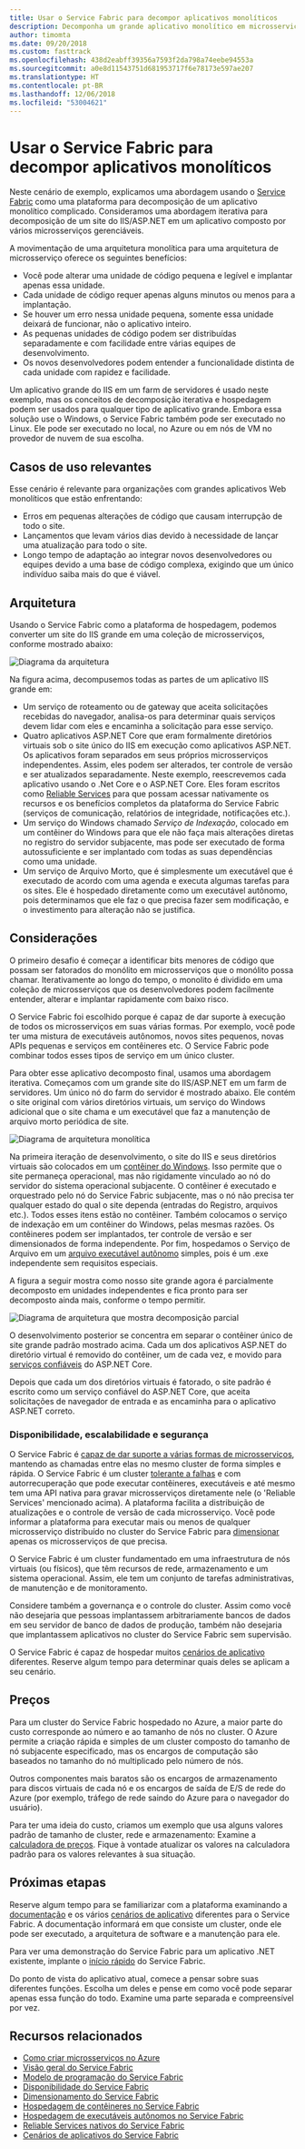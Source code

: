 ```yaml
---
title: Usar o Service Fabric para decompor aplicativos monolíticos
description: Decomponha um grande aplicativo monolítico em microsserviços.
author: timomta
ms.date: 09/20/2018
ms.custom: fasttrack
ms.openlocfilehash: 438d2eabff39356a7593f2da798a74eebe94553a
ms.sourcegitcommit: a0e8d11543751d681953717f6e78173e597ae207
ms.translationtype: HT
ms.contentlocale: pt-BR
ms.lasthandoff: 12/06/2018
ms.locfileid: "53004621"
---
```

# <a name="using-service-fabric-to-decompose-monolithic-applications"></a>Usar o Service Fabric para decompor aplicativos monolíticos

Neste cenário de exemplo, explicamos uma abordagem usando o [Service Fabric](/azure/service-fabric/service-fabric-overview) como uma plataforma para decomposição de um aplicativo monolítico complicado. Consideramos uma abordagem iterativa para decomposição de um site do IIS/ASP.NET em um aplicativo composto por vários microsserviços gerenciáveis.

A movimentação de uma arquitetura monolítica para uma arquitetura de microsserviço oferece os seguintes benefícios:
* Você pode alterar uma unidade de código pequena e legível e implantar apenas essa unidade.
* Cada unidade de código requer apenas alguns minutos ou menos para a implantação.
* Se houver um erro nessa unidade pequena, somente essa unidade deixará de funcionar, não o aplicativo inteiro.
* As pequenas unidades de código podem ser distribuídas separadamente e com facilidade entre várias equipes de desenvolvimento.
* Os novos desenvolvedores podem entender a funcionalidade distinta de cada unidade com rapidez e facilidade.

Um aplicativo grande do IIS em um farm de servidores é usado neste exemplo, mas os conceitos de decomposição iterativa e hospedagem podem ser usados para qualquer tipo de aplicativo grande. Embora essa solução use o Windows, o Service Fabric também pode ser executado no Linux. Ele pode ser executado no local, no Azure ou em nós de VM no provedor de nuvem de sua escolha.

## <a name="relevant-use-cases"></a>Casos de uso relevantes

Esse cenário é relevante para organizações com grandes aplicativos Web monolíticos que estão enfrentando:

- Erros em pequenas alterações de código que causam interrupção de todo o site.
- Lançamentos que levam vários dias devido à necessidade de lançar uma atualização para todo o site.
- Longo tempo de adaptação ao integrar novos desenvolvedores ou equipes devido a uma base de código complexa, exigindo que um único indivíduo saiba mais do que é viável.

## <a name="architecture"></a>Arquitetura

Usando o Service Fabric como a plataforma de hospedagem, podemos converter um site do IIS grande em uma coleção de microsserviços, conforme mostrado abaixo:

![Diagrama da arquitetura](./media/architecture-service-fabric-complete.png)

Na figura acima, decompusemos todas as partes de um aplicativo IIS grande em:

- Um serviço de roteamento ou de gateway que aceita solicitações recebidas do navegador, analisa-os para determinar quais serviços devem lidar com eles e encaminha a solicitação para esse serviço.
- Quatro aplicativos ASP.NET Core que eram formalmente diretórios virtuais sob o site único do IIS em execução como aplicativos ASP.NET. Os aplicativos foram separados em seus próprios microsserviços independentes. Assim, eles podem ser alterados, ter controle de versão e ser atualizados separadamente. Neste exemplo, reescrevemos cada aplicativo usando o .Net Core e o ASP.NET Core. Eles foram escritos como [Reliable Services](/azure/service-fabric/service-fabric-reliable-services-introduction) para que possam acessar nativamente os recursos e os benefícios completos da plataforma do Service Fabric (serviços de comunicação, relatórios de integridade, notificações etc.).
- Um serviço do Windows chamado *Serviço de Indexação*, colocado em um contêiner do Windows para que ele não faça mais alterações diretas no registro do servidor subjacente, mas pode ser executado de forma autossuficiente e ser implantado com todas as suas dependências como uma unidade.
- Um serviço de Arquivo Morto, que é simplesmente um executável que é executado de acordo com uma agenda e executa algumas tarefas para os sites. Ele é hospedado diretamente como um executável autônomo, pois determinamos que ele faz o que precisa fazer sem modificação, e o investimento para alteração não se justifica.

## <a name="considerations"></a>Considerações

O primeiro desafio é começar a identificar bits menores de código que possam ser fatorados do monólito em microsserviços que o monólito possa chamar. Iterativamente ao longo do tempo, o monolito é dividido em uma coleção de microsserviços que os desenvolvedores podem facilmente entender, alterar e implantar rapidamente com baixo risco.

O Service Fabric foi escolhido porque é capaz de dar suporte à execução de todos os microsserviços em suas várias formas. Por exemplo, você pode ter uma mistura de executáveis autônomos, novos sites pequenos, novas APIs pequenas e serviços em contêineres etc. O Service Fabric pode combinar todos esses tipos de serviço em um único cluster.

Para obter esse aplicativo decomposto final, usamos uma abordagem iterativa. Começamos com um grande site do IIS/ASP.NET em um farm de servidores. Um único nó do farm do servidor é mostrado abaixo. Ele contém o site original com vários diretórios virtuais, um serviço do Windows adicional que o site chama e um executável que faz a manutenção de arquivo morto periódica de site.

![Diagrama de arquitetura monolítica](./media/architecture-service-fabric-monolith.png)

Na primeira iteração de desenvolvimento, o site do IIS e seus diretórios virtuais são colocados em um [contêiner do Windows](/azure/service-fabric/service-fabric-containers-overview). Isso permite que o site permaneça operacional, mas não rigidamente vinculado ao nó do servidor do sistema operacional subjacente. O contêiner é executado e orquestrado pelo nó do Service Fabric subjacente, mas o nó não precisa ter qualquer estado do qual o site dependa (entradas do Registro, arquivos etc.). Todos esses itens estão no contêiner. Também colocamos o serviço de indexação em um contêiner do Windows, pelas mesmas razões. Os contêineres podem ser implantados, ter controle de versão e ser dimensionados de forma independente. Por fim, hospedamos o Serviço de Arquivo em um [arquivo executável autônomo](/azure/service-fabric/service-fabric-guest-executables-introduction) simples, pois é um .exe independente sem requisitos especiais.

A figura a seguir mostra como nosso site grande agora é parcialmente decomposto em unidades independentes e fica pronto para ser decomposto ainda mais, conforme o tempo permitir.

![Diagrama de arquitetura que mostra decomposição parcial](./media/architecture-service-fabric-midway.png)

O desenvolvimento posterior se concentra em separar o contêiner único de site grande padrão mostrado acima. Cada um dos aplicativos ASP.NET do diretório virtual é removido do contêiner, um de cada vez, e movido para [serviços confiáveis](/azure/service-fabric/service-fabric-reliable-services-introduction) do ASP.NET Core.

Depois que cada um dos diretórios virtuais é fatorado, o site padrão é escrito como um serviço confiável do ASP.NET Core, que aceita solicitações de navegador de entrada e as encaminha para o aplicativo ASP.NET correto.

### <a name="availability-scalability-and-security"></a>Disponibilidade, escalabilidade e segurança

O Service Fabric é [capaz de dar suporte a várias formas de microsserviços](/azure/service-fabric/service-fabric-choose-framework), mantendo as chamadas entre elas no mesmo cluster de forma simples e rápida. O Service Fabric é um cluster [tolerante a falhas](/azure/service-fabric/service-fabric-availability-services) e com autorrecuperação que pode executar contêineres, executáveis e até mesmo tem uma API nativa para gravar microsserviços diretamente nele (o 'Reliable Services' mencionado acima). A plataforma facilita a distribuição de atualizações e o controle de versão de cada microsserviço. Você pode informar a plataforma para executar mais ou menos de qualquer microsserviço distribuído no cluster do Service Fabric para [dimensionar](/azure/service-fabric/service-fabric-concepts-scalability) apenas os microsserviços de que precisa.

O Service Fabric é um cluster fundamentado em uma infraestrutura de nós virtuais (ou físicos), que têm recursos de rede, armazenamento e um sistema operacional. Assim, ele tem um conjunto de tarefas administrativas, de manutenção e de monitoramento.

Considere também a governança e o controle do cluster. Assim como você não desejaria que pessoas implantassem arbitrariamente bancos de dados em seu servidor de banco de dados de produção, também não desejaria que implantassem aplicativos no cluster do Service Fabric sem supervisão.

O Service Fabric é capaz de hospedar muitos [cenários de aplicativo](/azure/service-fabric/service-fabric-application-scenarios) diferentes. Reserve algum tempo para determinar quais deles se aplicam a seu cenário.

## <a name="pricing"></a>Preços

Para um cluster do Service Fabric hospedado no Azure, a maior parte do custo corresponde ao número e ao tamanho de nós no cluster. O Azure permite a criação rápida e simples de um cluster composto do tamanho de nó subjacente especificado, mas os encargos de computação são baseados no tamanho do nó multiplicado pelo número de nós.

Outros componentes mais baratos são os encargos de armazenamento para discos virtuais de cada nó e os encargos de saída de E/S de rede do Azure (por exemplo, tráfego de rede saindo do Azure para o navegador do usuário).

Para ter uma ideia do custo, criamos um exemplo que usa alguns valores padrão de tamanho de cluster, rede e armazenamento: Examine a [calculadora de preços](https://azure.com/e/52dea096e5844d5495a7b22a9b2ccdde). Fique à vontade atualizar os valores na calculadora padrão para os valores relevantes à sua situação.

## <a name="next-steps"></a>Próximas etapas

Reserve algum tempo para se familiarizar com a plataforma examinando a [documentação](/azure/service-fabric/service-fabric-overview) e os vários [cenários de aplicativo](/azure/service-fabric/service-fabric-application-scenarios) diferentes para o Service Fabric. A documentação informará em que consiste um cluster, onde ele pode ser executado, a arquitetura de software e a manutenção para ele.

Para ver uma demonstração do Service Fabric para um aplicativo .NET existente, implante o [início rápido](/azure/service-fabric/service-fabric-quickstart-dotnet) do Service Fabric.

Do ponto de vista do aplicativo atual, comece a pensar sobre suas diferentes funções. Escolha um deles e pense em como você pode separar apenas essa função do todo. Examine uma parte separada e compreensível por vez.

## <a name="related-resources"></a>Recursos relacionados

- [Como criar microsserviços no Azure](/azure/architecture/microservices)
- [Visão geral do Service Fabric](/azure/service-fabric/service-fabric-overview)
- [Modelo de programação do Service Fabric](/azure/service-fabric/service-fabric-choose-framework)
- [Disponibilidade do Service Fabric](/azure/service-fabric/service-fabric-availability-services)
- [Dimensionamento do Service Fabric](/azure/service-fabric/service-fabric-concepts-scalability)
- [Hospedagem de contêineres no Service Fabric](/azure/service-fabric/service-fabric-containers-overview)
- [Hospedagem de executáveis autônomos no Service Fabric](/azure/service-fabric/service-fabric-guest-executables-introduction)
- [Reliable Services nativos do Service Fabric](/azure/service-fabric/service-fabric-reliable-services-introduction)
- [Cenários de aplicativos do Service Fabric](/azure/service-fabric/service-fabric-application-scenarios)